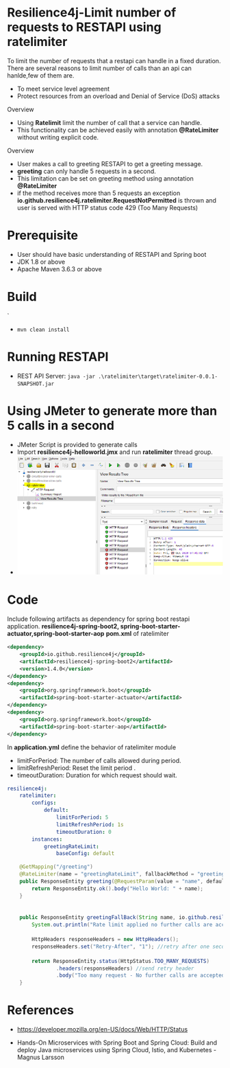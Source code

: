 # Resilience4j-Limit number of requests to RESTAPI using ratelimiter 
 To limit the number of requests that a restapi can handle in a fixed duration. 
There are several reasons to limit number of calls than an api can hanlde,few of them are.
- To meet service level agreement
- Protect resources from an overload and Denial of Service (DoS) attacks

Overview
- Using **Ratelimit** limit the number of call that a service can handle.
- This functionality can be achieved easily with annotation **@RateLimiter** without writing explicit code. 

Overview
- User makes a call to greeting RESTAPI to get a greeting message.
- **greeting** can only handle 5 requests in a second.
- This limitation can be set on greeting method using annotation **@RateLimiter**
- if the method receives more than 5 requests an exception **io.github.resilience4j.ratelimiter.RequestNotPermitted** is thrown
and user is served with HTTP status code 429 (Too Many Requests)  

# Prerequisite
- User should have basic understanding of RESTAPI and Spring boot
- JDK 1.8 or above
- Apache Maven 3.6.3 or above
# Build
`
- ``` mvn clean install ```

# Running RESTAPI
- REST API Server: ``` java -jar .\ratelimiter\target\ratelimiter-0.0.1-SNAPSHOT.jar ```

# Using JMeter to generate more than 5 calls in a second
- JMeter Script is provided to generate  calls
-  Import **resilience4j-helloworld.jmx** and run **ratelimiter** thread group.
- ![jmeter](jmeter.png "jmeter")
# Code
Include following artifacts as dependency for spring boot restapi application. **resilience4j-spring-boot2,
spring-boot-starter-actuator,spring-boot-starter-aop**
**pom.xml** of  ratelimiter 
```xml
<dependency>
    <groupId>io.github.resilience4j</groupId>
    <artifactId>resilience4j-spring-boot2</artifactId>
    <version>1.4.0</version>
</dependency>
<dependency>
    <groupId>org.springframework.boot</groupId>
    <artifactId>spring-boot-starter-actuator</artifactId>
</dependency>
<dependency>
    <groupId>org.springframework.boot</groupId>
    <artifactId>spring-boot-starter-aop</artifactId>
</dependency>
```
In **application.yml**  define the behavior of ratelimiter module
- limitForPeriod: The number of calls allowed during period.
- limitRefreshPeriod: Reset the limit period .
- timeoutDuration: Duration for which request should wait.
```yaml
resilience4j:
    ratelimiter:
        configs:
            default:
                limitForPeriod: 5
                limitRefreshPeriod: 1s
                timeoutDuration: 0
        instances:
            greetingRateLimit:
                baseConfig: default
```
```java
    @GetMapping("/greeting")
    @RateLimiter(name = "greetingRateLimit", fallbackMethod = "greetingFallBack")
    public ResponseEntity greeting(@RequestParam(value = "name", defaultValue = "World") String name) {
        return ResponseEntity.ok().body("Hello World: " + name);
    }


    public ResponseEntity greetingFallBack(String name, io.github.resilience4j.ratelimiter.RequestNotPermitted ex) {
        System.out.println("Rate limit applied no further calls are accepted");

        HttpHeaders responseHeaders = new HttpHeaders();
        responseHeaders.set("Retry-After", "1"); //retry after one second

        return ResponseEntity.status(HttpStatus.TOO_MANY_REQUESTS)
                .headers(responseHeaders) //send retry header
                .body("Too many request - No further calls are accepted");
    }
```

# References
- https://developer.mozilla.org/en-US/docs/Web/HTTP/Status

- Hands-On Microservices with Spring Boot and Spring Cloud: Build and deploy Java microservices 
using Spring Cloud, Istio, and Kubernetes -Magnus Larsson
